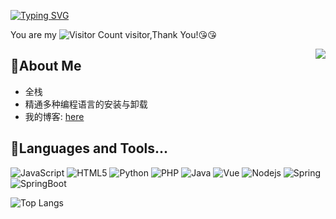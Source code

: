[![Typing SVG](https://readme-typing-svg.demolab.com?font=Fira+Code&pause=1000&width=435&lines=Welcome+to+my+home+page)](https://git.io/typing-svg)

You are my ![Visitor Count](https://profile-counter.glitch.me/LauZzL/count.svg) visitor,Thank You!:kissing_heart::kissing_heart:

<img align="right" src="https://github-readme-stats.vercel.app/api?username=LauZzL&show_icons=true&icon_color=CE1D2D&text_color=718096&bg_color=ffffff&hide_title=true" />


## 👋About Me

- 全栈
- 精通多种编程语言的安装与卸载
- 我的博客: [here](https://www.ilzya.com/)

## 🔧Languages and Tools...

![JavaScript](https://img.shields.io/badge/-JavaScript-3385ff?logo=javascript&logoColor=white)
![HTML5](https://img.shields.io/badge/-HTML5-ff9900?logo=html5&logoColor=white)
![Python](https://img.shields.io/badge/-Python-66ccff?logo=python&logoColor=white)
![PHP](https://img.shields.io/badge/-PHP-6666ff?logo=php&logoColor=white)
![Java](https://img.shields.io/badge/-Java-6666ff?logo=&logoColor=white)
![Vue](https://img.shields.io/badge/-Vue-00cc66?logo=vuedotjs&logoColor=white)
![Nodejs](https://img.shields.io/badge/-Nodejs-00cc66?logo=nodedotjs&logoColor=white)
![Spring](https://img.shields.io/badge/-Spring-00cc66?logo=spring&logoColor=white)
![SpringBoot](https://img.shields.io/badge/-SpringBoot-00cc66?logo=springboot&logoColor=white)

![Top Langs](https://github-readme-stats.vercel.app/api/top-langs/?username=LauZzL&layout=compact&theme=tokyonight)
